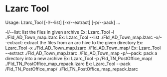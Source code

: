 # Lzarc Tool

Usage: Lzarc_Tool [-l/--list] [-x/--extract] [-p/--pack] ...

-l/--list: list the files in given archive
Ex: Lzarc_Tool -l ./Fld_AD_Town_map.lzarc
Ex: Lzarc_Tool --list ./Fld_AD_Town_map.lzarc
-x/--extract: extract the files from an arc hive to the given directory
Ex: Lzarc_Tool -x ./Fld_AD_Town_map.lzarc ./Fld_AD_Town_map/
Ex: Lzarc_Tool --extract ./Fld_AD_Town_map.lzarc ./Fld_AD_Town_map
-p/--pack: pack a directory into a new archive
Ex: Lzarc_Tool -p /Fld_TN_PostOffice_map/ ./Fld_TN_PostOffice_map_repack.lzarc
Ex: Lzarc_Tool --pack /Fld_TN_PostOffice_map/ ./Fld_TN_PostOffice_map_repack.lzarc
